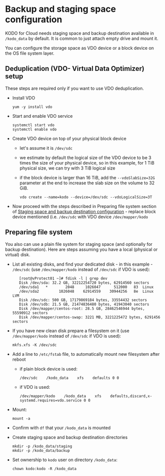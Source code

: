 # Backup and staging space configuration

KODO for Cloud needs staging space and backup destination available in `/kodo_data` by default. It is common to just attach empty drive and mount it.



You can configure the storage space as VDO device or a block device on the OS file system layer.

## Deduplication \(VDO- Virtual Data Optimizer\) setup

These steps are required only if you want to use VDO deduplication.

* Install VDO

  ```text
  yum -y install vdo
  ```

* Start and enable VDO service

  ```text
  systemctl start vdo
  systemctl enable vdo
  ```

* Create VDO device on top of your physical block device
  * let's assume it is `/dev/sdc`
  * we estimate by default the logical size of the VDO device to be 3 times the size of your physical device, so in this example, for 1 TiB physical size, we can try with 3 TiB logical size
  * if the block device is larger than 16 TiB, add the `--vdoSlabSize=32G` parameter at the end to increase the slab size on the volume to 32 GiB.

    ```text
    vdo create --name=kodo --device=/dev/sdc --vdoLogicalSize=3T
    ```
* Now proceed with the steps described in Preparing file system section of [Staging space and backup destination configuration](staging-space-and-backup-destination-configuration.md#preparing-file-system) - replace block device mentioned \(i.e. `/dev/sdc` with VDO device `/dev/mapper/kodo`

## Preparing file system

You also can use a plain file system for staging space \(and optionally for backup destination\). Here are steps assuming you have a local \(physical or virtual\) disk.

* List all existing disks, and find your dedicated disk - in this example - `/dev/sdc` \(use `/dev/mapper/kodo` instead of `/dev/sdc` if VDO is used\):

  ```text
     [root@vProtect01 ~]# fdisk -l | grep dev
     Disk /dev/sda: 32.2 GB, 32212254720 bytes, 62914560 sectors
     /dev/sda1   *        2048     1026047      512000   83  Linux
     /dev/sda2         1026048    62914559    30944256   8e  Linux LVM
     Disk /dev/sdc: 500 GB, 17179869184 bytes, 33554432 sectors
     Disk /dev/sdb: 21.5 GB, 21474836480 bytes, 41943040 sectors
     Disk /dev/mapper/centos-root: 28.5 GB, 28462546944 bytes, 55590912 sectors
     Disk /dev/mapper/centos-swap: 3221 MB, 3221225472 bytes, 6291456 sectors
  ```

* If you have new clean disk prepare a filesystem on it \(use `/dev/mapper/kodo` instead of `/dev/sdc` if VDO is used\):

  ```text
  mkfs.xfs -K /dev/sdc
  ```

* Add a line to `/etc/fstab` file, to automatically mount new filesystem after reboot
  * if plain block device is used:

    ```text
    /dev/sdc    /kodo_data    xfs    defaults 0 0
    ```

  * if VDO is used:

    ```text
    /dev/mapper/kodo    /kodo_data    xfs    defaults,discard,x-systemd.requires=vdo.service 0 0
    ```
* Mount:

  ```text
  mount -a
  ```

* Confirm with `df` that your `/kodo_data` is mounted
* Create staging space and backup destination directories

  ```text
  mkdir -p /kodo_data/staging
  mkdir -p /kodo_data/backup
  ```

* Set ownership to `kodo` user on directory `/kodo_data`:

  ```text
  chown kodo:kodo -R /kodo_data
  ```

